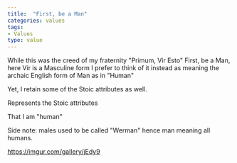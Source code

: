 ```yaml
---
title:  "First, be a Man"
categories: values
tags:
- Values
type: value
---
```


While this was the creed of my fraternity "Primum, Vir Esto" First, be a Man, here Vir is a Masculine form I prefer to think of it instead as meaning the archaic English form of Man as in "Human"

Yet, I retain some of the Stoic attributes as well.

Represents the Stoic attributes

That I am "human"

Side note: males used to be called "Werman" hence man meaning all humans.

https://imgur.com/gallery/jEdy9
